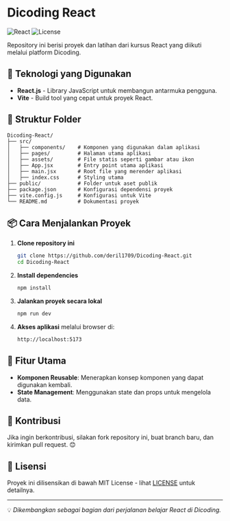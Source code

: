 # Dicoding React

![React](https://img.shields.io/badge/React-18-blue?logo=react)
![License](https://img.shields.io/github/license/deril1709/Dicoding-React)

Repository ini berisi proyek dan latihan dari kursus React yang diikuti melalui platform Dicoding.

## 🚀 Teknologi yang Digunakan
- **React.js** - Library JavaScript untuk membangun antarmuka pengguna.
- **Vite** - Build tool yang cepat untuk proyek React.

## 📂 Struktur Folder
```
Dicoding-React/
├── src/
│   ├── components/    # Komponen yang digunakan dalam aplikasi
│   ├── pages/         # Halaman utama aplikasi
│   ├── assets/        # File statis seperti gambar atau ikon
│   ├── App.jsx        # Entry point utama aplikasi
│   ├── main.jsx       # Root file yang merender aplikasi
│   ├── index.css      # Styling utama
├── public/            # Folder untuk aset publik
├── package.json       # Konfigurasi dependensi proyek
├── vite.config.js     # Konfigurasi untuk Vite
└── README.md          # Dokumentasi proyek
```

## 📦 Cara Menjalankan Proyek
1. **Clone repository ini**
   ```sh
   git clone https://github.com/deril1709/Dicoding-React.git
   cd Dicoding-React
   ```
2. **Install dependencies**
   ```sh
   npm install
   ```
3. **Jalankan proyek secara lokal**
   ```sh
   npm run dev
   ```
4. **Akses aplikasi** melalui browser di:
   ```sh
   http://localhost:5173
   ```

## 📌 Fitur Utama
- **Komponen Reusable**: Menerapkan konsep komponen yang dapat digunakan kembali.
- **State Management**: Menggunakan state dan props untuk mengelola data.

## 🤝 Kontribusi
Jika ingin berkontribusi, silakan fork repository ini, buat branch baru, dan kirimkan pull request. 😊

## 📜 Lisensi
Proyek ini dilisensikan di bawah MIT License - lihat [LICENSE](LICENSE) untuk detailnya.

---
💡 *Dikembangkan sebagai bagian dari perjalanan belajar React di Dicoding.*

